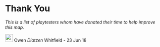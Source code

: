 # Thank You

*This is a list of playtesters whom have donated their time to help improve this map.*

<img src="https://github.com/hjnilsson/country-flags/raw/master/png100px/gb.png" width="25"> Owen *Diatzen* Whitfield - 23 Jun 18

